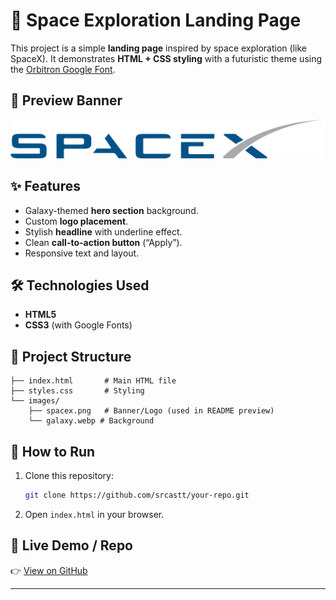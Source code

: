 # 🚀 Space Exploration Landing Page

This project is a simple **landing page** inspired by space exploration (like SpaceX).
It demonstrates **HTML + CSS styling** with a futuristic theme using the [Orbitron Google Font](https://fonts.google.com/specimen/Orbitron).

## 📸 Preview Banner

<p align="center">
  <img src="images/spacex.png" alt="Landing Page Preview" width="800">
</p>

## ✨ Features

* Galaxy-themed **hero section** background.
* Custom **logo placement**.
* Stylish **headline** with underline effect.
* Clean **call-to-action button** (“Apply”).
* Responsive text and layout.

## 🛠️ Technologies Used

* **HTML5**
* **CSS3** (with Google Fonts)

## 📂 Project Structure

```
├── index.html       # Main HTML file
├── styles.css       # Styling
└── images/
    ├── spacex.png   # Banner/Logo (used in README preview)
    └── galaxy.webp # Background
```

## 🚀 How to Run

1. Clone this repository:

   ```bash
   git clone https://github.com/srcastt/your-repo.git
   ```
2. Open `index.html` in your browser.

## 🔗 Live Demo / Repo

👉 [View on GitHub](https://github.com/srcastt/space-x-basic-clone)

---

